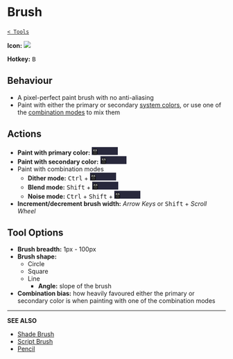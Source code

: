 # Brush

[`< Tools`](./tools.md)

**Icon:** ![](https://raw.githubusercontent.com/jbunke/stipple-effect/master/res/icons/brush.png)

**Hotkey:** <kbd>B</kbd>

## Behaviour

* A pixel-perfect paint brush with no anti-aliasing
* Paint with either the primary or secondary [system colors](./interface.md#system-colors), or use one of the [combination modes](./color.md#combination-modes) to mix them

## Actions

* **Paint with primary color:** ![Left-Click & Drag](./assets/ui/left-click-drag.gif "Left-Click & Drag")
* **Paint with secondary color:** ![Right-Click & Drag](./assets/ui/right-click-drag.gif "Right-Click & Drag")
* Paint with combination modes
  * **Dither mode:** <kbd>Ctrl</kbd> + ![Click & Drag](./assets/ui/click-drag.gif "Click & Drag")
  * **Blend mode:** <kbd>Shift</kbd> + ![Click & Drag](./assets/ui/click-drag.gif "Click & Drag")
  * **Noise mode:** <kbd>Ctrl</kbd> + <kbd>Shift</kbd> + ![Click & Drag](./assets/ui/click-drag.gif "Click & Drag")
* **Increment/decrement brush width:** *Arrow Keys* or <kbd>Shift</kbd> + *Scroll Wheel*

## Tool Options

* **Brush breadth:** 1px - 100px
* **Brush shape:**
  * Circle
  * Square
  * Line
    * **Angle:** slope of the brush
* **Combination bias:** how heavily favoured either the primary or secondary color is when painting with one of the combination modes

---

**SEE ALSO**

* [Shade Brush](./shade-brush.md)
* [Script Brush](./script-brush.md)
* [Pencil](./pencil.md)
